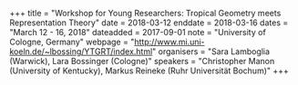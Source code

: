 +++
title = "Workshop for Young Researchers: Tropical Geometry meets Representation Theory"
date = 2018-03-12
enddate = 2018-03-16
dates = "March 12 - 16, 2018"
dateadded = 2017-09-01
note = "University of Cologne, Germany"
webpage = "http://www.mi.uni-koeln.de/~lbossing/YTGRT/index.html"
organisers = "Sara Lamboglia (Warwick), Lara Bossinger (Cologne)"
speakers = "Christopher Manon (University of Kentucky), Markus Reineke (Ruhr Universität Bochum)"
+++
